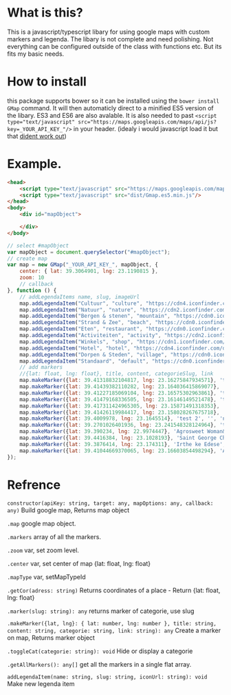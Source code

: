 # What is this?

This is a javascript/typescript libary for using google maps with custom markers and legenda. The libary is not complete and need polishing. Not everything can be configured outside of the class with functions etc. But its fits my basic needs.

# How to install

this package supports bower so it can be installed using the `bower install GMap` command. It will then automaticly direct to a minified ES5 version of the libary. ES3 and ES6 are also avalable. It is also needed to past `<script type="text/javascript" src="https://maps.googleapis.com/maps/api/js?key=_YOUR_API_KEY_"/>` in your header. (idealy i would javascript load it but that [dident work out][stackOverflow])

# Example.

```html
<head>
    <script type="text/javascript" src="https://maps.googleapis.com/maps/api/js?key=_YOUR_API_KEY_"/>
    <script type="text/javascript" src="dist/Gmap.es5.min.js"/>
</head>
<body>
    <div id="mapObject">

    </div>
</body>

```
```javascript
// select #mapObject
var mapObject = document.querySelector("#mapObject");
// create map
var map = new GMap("_YOUR_API_KEY_", mapObject, {
    center: { lat: 39.3064901, lng: 23.1190815 },
    zoom: 10
    // callback
}, function () {
    // addLegendaItems name, slug, imageUrl
    map.addLegendaItem("Cultuur", "culture", "https://cdn4.iconfinder.com/data/icons/banking-and-finance/500/bank-building-48.png");
    map.addLegendaItem("Natuur", "nature", "https://cdn2.iconfinder.com/data/icons/circle-icons-1/64/flower-48.png");
    map.addLegendaItem("Bergen & stenen", "mountain", "https://cdn0.iconfinder.com/data/icons/citycons/150/Citycons_mountain-48.png");
    map.addLegendaItem("Strand & Zee", "beach", "https://cdn0.iconfinder.com/data/icons/kameleon-free-pack-rounded/110/Beach-48.png");
    map.addLegendaItem("Eten", "restaurant", "https://cdn0.iconfinder.com/data/icons/kameleon-free-pack-rounded/110/Food-Dome-48.png");
    map.addLegendaItem("Activiteiten", "activity", "https://cdn2.iconfinder.com/data/icons/circle-icons-1/64/calendar-48.png");
    map.addLegendaItem("Winkels", "shop", "https://cdn1.iconfinder.com/data/icons/ecommerce-free/96/Cart-48.png");
    map.addLegendaItem("Hotel", "hotel", "https://cdn4.iconfinder.com/data/icons/hotel-icons-1/744/sleeping_hotel_bed_hostel-48.png");
    map.addLegendaItem("Dorpen & Steden", "village", "https://cdn0.iconfinder.com/data/icons/citycons/150/Citycons_building-48.png");
    map.addLegendaItem("Standaard", "default", "https://cdn0.iconfinder.com/data/icons/social-networks-and-media-flat-icons/136/Social_Media_Socialmedia_network_share_socialnetwork_network-14-48.png");
    // add markers
    //{lat: float, lng: float}, title, content, categorieSlug, link
    map.makeMarker({lat: 39.41318832104817, lng: 23.16275847934571}, 'test shop 2', '', 'activity', 'http://www.example.com/');
    map.makeMarker({lat: 39.41439382110282, lng: 23.164036415869077}, 'test shop', '', 'shop', 'http://www.example.com/');
    map.makeMarker({lat: 39.41227185069104, lng: 23.16575302963861}, 'test village', '', 'village', 'http://www.example.com/');
    map.makeMarker({lat: 39.41479168336505, lng: 23.16146149521478}, 'test  5', '', 'culture', 'http://www.example.com/');
    map.makeMarker({lat: 39.417311424965305, lng: 23.15871491318353}, 'test 4', '', 'mountain', 'http://www.example.com/');
    map.makeMarker({lat: 39.41426119984417, lng: 23.158028267675718}, 'test 3', '', 'beach', 'http://www.example.com/');
    map.makeMarker({lat: 39.4009978, lng: 23.1645514}, 'test 2', '', 'nature', 'http://www.example.com/');
    map.makeMarker({lat: 39.2701026401936, lng: 23.241548328124964}, 'test sight', '', 'restaurant', 'http://www.example.com/');
    map.makeMarker({lat: 39.390234, lng: 22.9974447}, 'Agrosweet Woman&#8217;s Association in Zagora', 'Ζαγορά, σ’ αυτόν τον τόπο, το Νοέμβριο του 1993,  ιδρύθηκε ο Γυναικείος Αγροτοτουριστικός Συνεταιρισμός Ζαγοράς, ο μοναδικός Γυναικείος Συνεταιρισμός της Μαγνησίας, από 50 γυναίκες      που θέλησαν να αξιοποιήσουν τις παραδόσεις τους και να προσφέρουν υπηρεσίες όχι στεγνά τουριστικές, αλλά δουλειά με κέφι, μεράκι και ποιότητα. Το Πήλιο, από τα πιο όμορφα ελληνικά βουνά, γνωστό από &hellip; <a href="http://www.example.com//">Continued</a>', 'default', 'http://www.example.com/');
    map.makeMarker({lat: 39.4416384, lng: 23.1028193}, 'Saint George Church in Zagora', 'Ο Ιερός Ναός Αγίου Γεωργίου Ζαγοράς όπως διαπιστώνουμε εξ&#8217; αναγλύφου μαρμάρινης πλάκας που είναι εντοιχισμένη στο εξωτερικό μέρος της ανατολικής πλευράς του Ναού δηλώνει: Ανηγέρθη εκ βάθρων την 14η Μαρτίου 1765 δια προτροπής του πρώην Κωνσταντινουπόλεως Πατριάρχου Καλλινίκου  και κοινής βοηθείας συνδρομής των ενοριτών και λοιπών εγχωρίων, επί των ημερών του Αγίου Δημητριάδος Γρηγορίου. Επίσης &hellip; <a href="http://www.example.com/">Continued</a>', 'culture', 'http://www.example.com/');
    map.makeMarker({lat: 39.3876414, lng: 23.174311}, 'Irthe ke Edese', 'Στο &#8220;Ήρθε και Έδεσε&#8221; μπορεί να απολαύσει κανείς πεντανόστιμο φαγητό, σε ένα πολύ όμορφο περιβάλλον. Η τοποθεσία του μοναδική, αφού είναι εύκολα προσβάσιμη από τα χωριά του Πηλίου και μόλις λίγα μέτρα από τη θάλασσα. Ιδανικό για ένα ωραίο δείπνο αλλά και για ένα γρήγορο φαγητό μετά το μπάνιο.Βασικός λόγος να το επισκεφτείς είναι η &hellip; <a href="http://www.example.com/', 'restaurant', 'http://www.example.com/');
    map.makeMarker({lat: 39.41044669370065, lng: 23.16603854498294}, 'Agapitos Villas', 'Price from 45€ per person in Double Room (Low Season) Price from 755€ per person in Double Room (High Season)', 'hotel', 'http://www.example.com/');
});
```
# Refrence

`constructor(apiKey: string, target: any, mapOptions: any, callback: any)` Build google map, Returns map object

`.map` google map object.

`.markers` array of all the markers.

`.zoom` var, set zoom level.

`.center` var, set center of map {lat: float, lng: float}

`.mapType` var, setMapTypeId

`.getCor(adress: string)` Returns coordinates of a place - Return {lat: float, lng: float}

`.marker(slug: string): any` returns marker of categorie, use slug

`.makeMarker({lat, lng}: { lat: number, lng: number }, title: string, content: string, categorie: string, link: string): any` Create a marker on map, Returns marker object

`.toggleCat(categorie: string): void` Hide or display a categorie

`.getAllMarkers(): any[]` get all the markers in a single flat array.

`addLegendaItem(name: string, slug: string, iconUrl: string): void` Make new legenda item


[stackOverflow]: http://stackoverflow.com/questions/39975325/google-maps-js-api-not-showing
